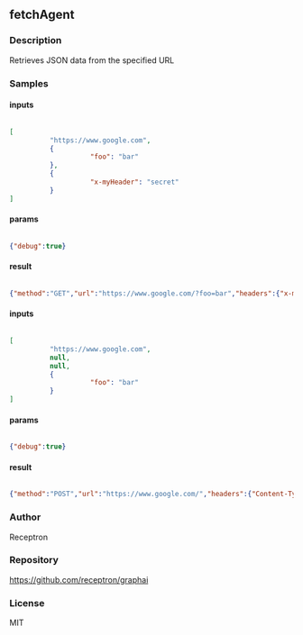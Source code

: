 ## fetchAgent

### Description

Retrieves JSON data from the specified URL

### Samples

#### inputs

```json

[
          "https://www.google.com",
          {
                    "foo": "bar"
          },
          {
                    "x-myHeader": "secret"
          }
]

````

#### params

```json

{"debug":true}

````

#### result

```json

{"method":"GET","url":"https://www.google.com/?foo=bar","headers":{"x-myHeader":"secret"}}

````
#### inputs

```json

[
          "https://www.google.com",
          null,
          null,
          {
                    "foo": "bar"
          }
]

````

#### params

```json

{"debug":true}

````

#### result

```json

{"method":"POST","url":"https://www.google.com/","headers":{"Content-Type":"application/json"},"body":"{\"foo\":\"bar\"}"}

````

### Author

Receptron

### Repository

https://github.com/receptron/graphai


### License

MIT

